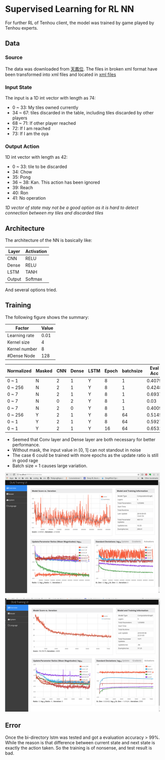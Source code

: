 # Supervised Learning for RL NN
For further RL of Tenhou client, the model was trained by game played by Tenhou experts.
## Data
### Source
The data was downloaded from [天鳳位](http://tenhou.net/ranking.html).
The files in broken xml format have been transformed into xml files and located in [xml files](../../../../../../datasets/mjsupervised/xmlfiles/)
### Input State
The input is a 1D int vector with length as 74:
* 0 ~ 33: My tiles owned currently
* 34 ~ 67: tiles discarded in the table, including tiles discarded by other players
* 68 ~ 71: If other player reached
* 72: If I am reached
* 73: If I am the oya
### Output Action
1D int vector with length as 42:
* 0 ~ 33: tile to be discarded
* 34: Chow
* 35: Pong
* 36 ~ 38: Kan. This action has been ignored
* 39: Reach
* 40: Ron
* 41: No operation

*1D vector of state may not be a good option as it is hard to detect connection between my tiles and discarded tiles*
## Architecture
The architecture of the NN is basically like:

| Layer | Activation |
|-------|------------|
| CNN   | RELU       |
| Dense | RELU       |
| LSTM  | TANH       |
|Output | Softmax    |
And several options tried.
## Training
The following figure shows the summary:

|Factor       | Value |
|-------------|-------|
|Learning rate|0.01   |
|Kernel size  |4      |
|Kernel number|8      |
|#Dense Node  |128    |

|Normalized|Masked|CNN|Dense|LSTM|Epoch|batchsize|Eval Acc|Eval F1|Test Acc|Test F1|
|----------|------|---|-----|----|-----|---------|--------|-------|--------|-------|
|0 ~ 1     |N     |2  |1    |Y   |8    |1        |0.4079  |0.5032 |0.3559  |0.0818 |
|0 ~ 256   |N     |2  |1    |Y   |8    |1        |0.4248  |0.5382 |0.6316  |0.4611 |
|0 ~ 7     |N     |2  |1    |Y   |8    |1        |0.6937  |0.5489 |0.6943  |0.5326 |
|0 ~ 7     |N     |0  |2    |Y   |8    |1        |0.03    |0.05   |NA      |NA     |
|0 ~ 7     |N     |2  |0    |Y   |8    |1        |0.4009  |0.4592 |NA      |NA     |
|0 ~ 256   |Y     |2  |1    |Y   |8    |64       |0.5145  |0.4722 |NA      |NA     |
|0 ~ 1     |Y     |2  |1    |Y   |8    |64       |0.5927  |0.5659 |NA      |NA     |
|0 ~ 1     |Y     |2  |1    |Y   |16   |64       |0.6531  |0.6016 |0.6485  |0.6002 |

* Seemed that Conv layer and Dense layer are both necessary for better performance.
* Without mask, the input value in \[0, 1\] can not standout in noise
* The case 6 could be trained with more epochs as the update ratio is still in good rage
* Batch size = 1 causes large variation.

![Batch size = 1](./images/scores.png)

![Batch size = 64](./images/scores_8.png)

## Error
Once the bi-directory lstm was tested and got a evaluation accuracy > 99%.
While the reason is that difference between current state and next state is exactly the action taken.
So the training is of nonsense, and test result is bad.